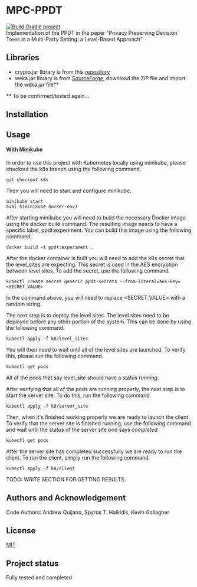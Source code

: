 # MPC-PPDT
[![Build Gradle project](https://github.com/AndrewQuijano/MPC-PPDT/actions/workflows/build-gradle-project.yml/badge.svg)](https://github.com/AndrewQuijano/MPC-PPDT/actions/workflows/build-gradle-project.yml)  
Implementation of the PPDT in the paper "Privacy Preserving Decision Trees in a Multi-Party Setting: a Level-Based Approach"

## Libraries
* crypto.jar library is from this [repository](https://github.com/AndrewQuijano/Homomorphic_Encryption)
* weka.jar library is from [SourceForge](https://sourceforge.net/projects/weka/files/weka-3-9/3.9.5/), 
download the ZIP file and import the weka.jar file**

** To be confirmed/tested again...

## Installation

## Usage

#### With Minikube
In order to use this project with Kubernetes locally using minikube, please
checkout the k8s branch using the following command.

    git checkout k8s

Then you will need to start and configure minikube.

    minikube start
    eval $(minikube docker-env)

After starting minikube you will need to build the necessary Docker image using
the docker build command. The resulting image needs to have a specific label,
ppdt:experiment. You can build this image using the following command.

    docker build -t ppdt:experiment .

After the docker container is built you will need to add the k8s secret that the
level_sites are expecting. This secret is used in the AES encryption between
level sites. To add the secret, use the following command.

    kubectl create secret generic ppdt-secrets --from-literal=aes-key=<SECRET_VALUE>

In the command above, you will need to replace <SECRET_VALUE> with a random
string. 

The next step is to deploy the level sites. The level sites need to be deployed
before any other portion of the system. This can be done by using the following
command.

    kubectl apply -f k8/level_sites

You will then need to wait until all of the level sites are launched. To verify
this, please run the following command.

    kubectl get pods

All of the pods that say level_site should have a status _running_.

After verifying that all of the pods are running properly, the next step is to
start the server site. To do this, run the following command.

    kubectl apply -f k8/server_site

Then, when it's finished working properly we are ready to launch the client. To
verify that the server site is finished running, use the following command and
wait until the status of the server site pod says _completed_.

    kubectl get pods

After the server site has completed successfully we are ready to run the client.
To run the client, simply run the following command.

    kubectl apply -f k8/client

TODO: WRITE SECTION FOR GETTING RESULTS.

## Authors and Acknowledgement
Code Authors: Andrew Quijano, Spyros T. Halkidis, Kevin Gallagher

## License
[MIT](https://choosealicense.com/licenses/mit/)

## Project status
Fully tested and completed
